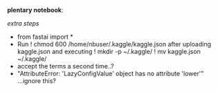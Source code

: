 **plentary notebook**:

*extra steps*

* from fastai import *
* Run ! chmod 600 /home/nbuser/.kaggle/kaggle.json after uploading kaggle.json and executing ! mkdir -p ~/.kaggle/
! mv kaggle.json ~/.kaggle/
* accept the terms a second time..?
* "AttributeError: 'LazyConfigValue' object has no attribute 'lower'" ...ignore this?
